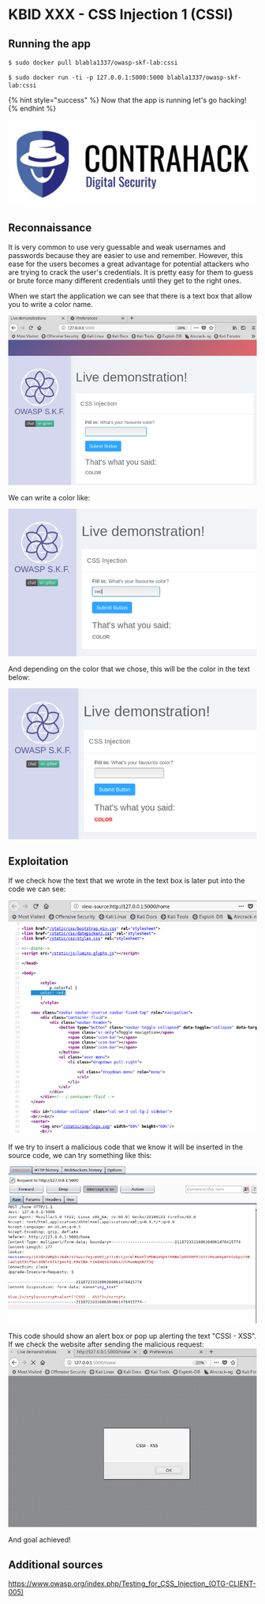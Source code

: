 # KBID XXX - CSS Injection 1 (CSSI)

## Running the app

```text
$ sudo docker pull blabla1337/owasp-skf-lab:cssi
```

```text
$ sudo docker run -ti -p 127.0.0.1:5000:5000 blabla1337/owasp-skf-lab:cssi
```

{% hint style="success" %}
Now that the app is running let's go hacking!
{% endhint %}

![Docker image and write-up thanks to ING!](.gitbook/assets/screen-shot-2019-03-04-at-21.33.32.png)

## Reconnaissance

It is very common to use very guessable and weak usernames and passwords because they are easier to use and remember. 
However, this ease for the users becomes a great advantage for potential attackers who are trying to crack the user's credentials. 
It is pretty easy for them to guess or brute force many different credentials until they get to the right ones.

When we start the application we can see that there is a text box that allow you to write a color name.

![](.gitbook/assets/cssi-10.png)

We can write a color like:

![](.gitbook/assets/cssi-11.png)

And depending on the color that we chose, this will be the color in the text below:

![](.gitbook/assets/cssi-12.png) 

## Exploitation

If we check how the text that we wrote in the text box is later put into the code we can see:

![](.gitbook/assets/cssi-13.png)

If we try to insert a malicious code that we know it will be inserted in the source code, we can try something like this:

![](.gitbook/assets/cssi-14.png)

This code should show an alert box or pop up alerting the text "CSSI - XSS".
If we check the website after sending the malicious request:
![](.gitbook/assets/cssi-15.png)

And goal achieved!

## Additional sources
https://www.owasp.org/index.php/Testing_for_CSS_Injection_(OTG-CLIENT-005)
